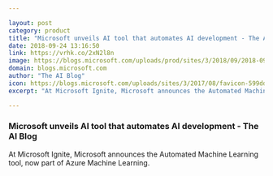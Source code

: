 ```yaml
---

layout: post
category: product
title: "Microsoft unveils AI tool that automates AI development - The AI Blog"
date: 2018-09-24 13:16:50
link: https://vrhk.co/2xN2l8n
image: https://blogs.microsoft.com/uploads/prod/sites/3/2018/09/2018-09-14-Microsoft-AI_0018-FB-LI-1200x630.jpg
domain: blogs.microsoft.com
author: "The AI Blog"
icon: https://blogs.microsoft.com/uploads/sites/3/2017/08/favicon-599dd6ab4d63f.jpg
excerpt: "At Microsoft Ignite, Microsoft announces the Automated Machine Learning tool, now part of Azure Machine Learning."

---
```


### Microsoft unveils AI tool that automates AI development - The AI Blog

At Microsoft Ignite, Microsoft announces the Automated Machine Learning tool, now part of Azure Machine Learning.